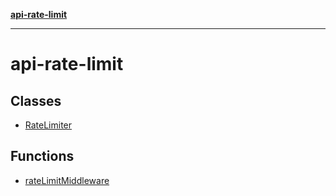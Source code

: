 [**api-rate-limit**](README.md)

---

# api-rate-limit

## Classes

- [RateLimiter](classes/RateLimiter.md)

## Functions

- [rateLimitMiddleware](functions/rateLimitMiddleware.md)
